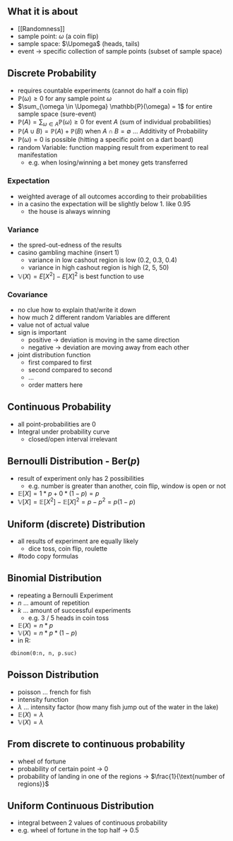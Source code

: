 ## What it is about
- [[Randomness]]
- sample point: $\omega$ (a coin flip)
- sample space: $\Upomega$ (heads, tails)
- event -> specific collection of sample points (subset of sample space)

## Discrete Probability
- requires countable experiments (cannot do half a coin flip)
- $\mathbb{P}(\omega) \geq 0$ for any sample point $\omega$
- $\sum_{\omega \in \Upomega} \mathbb{P}(\omega) = 1$ for entire sample space (sure-event)
- $\mathbb{P}(A) = \sum_{\omega \in A} \mathbb{P}(\omega) \geq 0$ for event $A$ (sum of individual probabilities)
- $\mathbb{P}(A \cup B) = \mathbb{P}(A) + \mathbb{P}(B)$ when $A \cap B = \emptyset$ ... Additivity of Probability
- $\mathbb{P}(\omega) = 0$ is possible (hitting a specific point on a dart board)
- random Variable: function mapping result from experiment to real manifestation
	- e.g. when losing/winning a bet money gets transferred

### Expectation
- weighted average of all outcomes according to their probabilities
- in a casino the expectation will be slightly below 1. like 0.95
	- the house is always winning

### Variance
- the spred-out-edness of the results
- casino gambling machine (insert 1)
	- variance in low cashout region is low (0.2, 0.3, 0.4)
	- variance in high cashout region is high (2, 5, 50)
- $\mathbb{V}(X) = E[X^2] - E[X]^2$ is best function to use

### Covariance
- no clue how to explain that/write it down
- how much 2 different random Variables are different
- value not of actual value
- sign is important
	- positive -> deviation is moving in the same direction
	- negative -> deviation are moving away from each other
- joint distribution function
	- first compared to first
	- second compared to second
	- ...
	- order matters here

## Continuous Probability
- all point-probabilities are 0
- Integral under probability curve
	- closed/open interval irrelevant

## Bernoulli Distribution - $\text{Ber}(p)$
- result of experiment only has 2 possibilities
	- e.g. number is greater than another, coin flip, window is open or not
- $\mathbb{E}[X] = 1 * p + 0 * (1-p) = p$
- $\mathbb{V}[X] = \mathbb{E}[X^2] - \mathbb{E}[X]^2 = p - p^2 = p(1 - p)$

## Uniform (discrete) Distribution
- all results of experiment are equally likely
	- dice toss, coin flip, roulette
- #todo copy formulas

## Binomial Distribution
- repeating a Bernoulli Experiment
- $n$ ... amount of repetition
- $k$ ... amount of successful experiments
	- e.g. 3 / 5 heads in coin toss
- $\mathbb{E}(X) = n*p$
- $\mathbb{V}(X) = n*p*(1-p)$
- in R:
```
 dbinom(0:n, n, p.suc)
```

## Poisson Distribution
- poisson ... french for fish
- intensity function
- $\lambda$ ... intensity factor (how many fish jump out of the water in the lake)
- $\mathbb{E}(X) = \lambda$
- $\mathbb{V}(X) = \lambda$

## From discrete to continuous probability
- wheel of fortune
- probability of certain point -> 0
- probability of landing in one of the regions -> $\frac{1}{\text{number of regions}}$

## Uniform Continuous Distribution
- integral between 2 values of continuous probability
- e.g. wheel of fortune in the top half -> 0.5